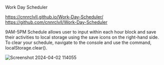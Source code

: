 Work Day Scheduler

https://cnnrclvll.github.io/Work-Day-Scheduler/
https://github.com/cnnrclvll/Work-Day-Scheduler

9AM-5PM Schedule allows user to input within each hour block and save their activities to local storage using the save icons on the right-hand side. To clear your schedule, navigate to the console and use the command, localStorage.clear().

![Screenshot 2024-04-02 114055](https://github.com/cnnrclvll/Work-Day-Scheduler/assets/158123085/049a9c19-204f-46f5-9f14-29262b9f7168)
